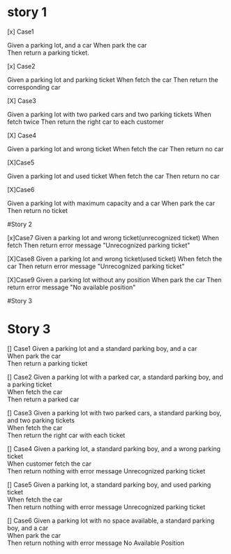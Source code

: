 # story 1
[x] Case1  

Given a parking lot, and a car
When park the car  
Then return a parking ticket. 

[x] Case2

Given a parking lot and parking ticket 
When fetch the car
Then return the corresponding car 

[X] Case3

Given a parking lot with two parked cars and two parking tickets
When fetch twice
Then return the right car to each customer

[X] Case4

Given a parking lot and wrong ticket
When fetch the car
Then return no car

[X]Case5

Given a parking lot and used ticket
When fetch the car
Then return no car

[X]Case6

Given a parking lot with maximum capacity and a car 
When park the car
Then return no ticket

#Story 2

[x]Case7
Given a parking lot and wrong ticket(unrecognized ticket)
When fetch
Then return error message "Unrecognized parking ticket"

[X]Case8
Given a parking lot and wrong ticket(used ticket)
When fetch the car
Then return error message "Unrecognized parking ticket"

[X]Case9
Given a parking lot without any position
When park the car
Then return error message "No available position"

#Story 3

# Story 3
[] Case1
Given a parking lot and a standard parking boy, and a car  
When park the car  
Then return a parking ticket

[] Case2
Given a parking lot with a parked car, a standard parking boy, and a parking ticket  
When fetch the car  
Then return a parked car

[] Case3
Given a parking lot with two parked cars, a standard parking boy, and two parking tickets  
When fetch the car  
Then return the right car with each ticket

[] Case4
Given a parking lot, a standard parking boy, and a wrong parking ticket  
When customer fetch the car  
Then return nothing with error message Unrecognized parking ticket

[] Case5
Given a parking lot, a standard parking boy, and used parking ticket  
When fetch the car  
Then return nothing with error message Unrecognized parking ticket

[] Case6
Given a parking lot with no space available, a standard parking boy, and a car  
When park the car  
Then return nothing with error message No Available Position





